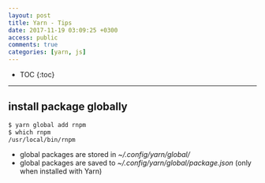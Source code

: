 ```yaml
---
layout: post
title: Yarn - Tips
date: 2017-11-19 03:09:25 +0300
access: public
comments: true
categories: [yarn, js]
---
```


<!-- more -->

* TOC
{:toc}
<hr>

## install package globally

```sh
$ yarn global add rnpm
$ which rnpm
/usr/local/bin/rnpm
```

- global packages are stored in _~/.config/yarn/global/_
- global packages are saved to _~/.config/yarn/global/package.json_
  (only when installed with Yarn)

